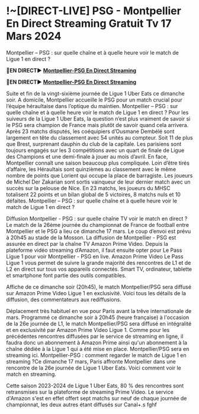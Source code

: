 <h1>!~[DIRECT-LIVE] PSG - Montpellier En Direct Streaming Gratuit Tv 17 Mars 2024</h1>
Montpellier – PSG : sur quelle chaîne et à quelle heure voir le match de Ligue 1 en direct ? 

<strong>🔴EN DIRECT▶ [Montpellier-PSG En Direct Streaming](https://sports2tv.live/frenchleague/)</strong>

<strong>🔴EN DIRECT▶ [Montpellier-PSG En Direct Streaming](https://sports2tv.live/frenchleague/)</strong>

Suite et fin de la vingt-sixième journée de Ligue 1 Uber Eats ce dimanche soir. A domicile, Montpellier accueille le PSG pour un match crucial pour l’équipe héraultaise dans l’optique du maintien. Montpellier – PSG : sur quelle chaîne et à quelle heure voir le match de Ligue 1 en direct ?
Pour les suiveurs de la Ligue 1 Uber Eats, la question n’est plus vraiment de savoir si le PSG sera champion de France mais plutôt de savoir quand cela arrivera. Après 23 matchs disputés, les coéquipiers d’Ousmane Dembélé sont largement en tête du classement avec 54 unités au compteur. Soit 11 de plus que Brest, surprenant dauphin du club de la capitale. Les parisiens sont toujours engagés sur les 3 compétitions avec un quart de finale de Ligue des Champions et une demi-finale à jouer au mois d’avril. En face, Montpellier connaît une saison beaucoup plus compliquée. Loin d’être tirés d’affaire, les Héraultais sont quinzièmes au classement avec le même nombre de points que Lorient qui occupe la place de barragiste. Les joueurs de Michel Der Zakarian sont sortis vainqueur de leur dernier match avec un succès sur la pelouse de Nice. En 23 matchs, les joueurs du MHSC totalisent 22 points et un bilan global de 5 victoires, 8 matchs nuls et 10 défaites. Montpellier – PSG : sur quelle chaîne et à quelle heure voir le match de Ligue 1 en direct ?

Diffusion Montpellier - PSG : sur quelle chaîne TV voir le match en direct ? Le match de la 26ème journée du championnat de France de football entre Montpellier et le PSG a lieu ce dimanche 17 mars. Le coup d’envoi est prévu à 20h45 au stade de la Mosson. La diffusion de Montpellier - PSG est assurée en direct par la chaîne TV Amazon Prime Video. Depuis la plateforme vidéo streaming d’Amazon, il faut ensuite opter pour Le Pass Ligue 1 pour voir Montpellier - PSG en live. Amazon Prime Video Le Pass Ligue 1 vous permet de suivre la grande majorité des rencontres de L1 et de L2 en direct sur tous vos appareils connectés. Smart TV, ordinateur, tablette et smartphone font partie des outils compatibles.

Affiche de ce dimanche soir (20h45), le match Montpellier/PSG sera diffusé sur Amazon Prime Video Ligue 1 en exclusivité. Voici tous les détails de la diffusion, des commentateurs aux rediffusions.

Déplacement très habituel en vue pour Paris avant la trêve internationale de mars. Programmé ce dimanche soir à 20h45 (heure française) à l'occasion de la 26e journée de L1, le match Montpellier/PSG sera diffusé en intégralité et en exclusivité par Amazon Prime Video Ligue 1. Comme pour les précédentes rencontres diffusées par le service de streaming en ligne, il faudra donc un abonnement à Amazon Prime ainsi qu'un abonnement à la chaîne dédiée à la Ligue 1 qui a été mise en place. Montpellier/PSG sera en streaming ici. Montpellier-PSG : comment regarder le match de Ligue 1 en streaming ?Ce dimanche 17 mars, Paris affronte Montpellier dans une rencontre de la 26e journée de Ligue 1 Uber Eats. Voici comment voir le match en streaming.

Cette saison 2023-2024 de Ligue 1 Uber Eats, 80 % des rencontres sont retransmises sur la plateforme de streaming Prime Video. Le service d'Amazon s'est en effet offert sept matchs sur neuf de chaque journée de championnat, les deux autres étant diffusés sur Canal+.s fghf
